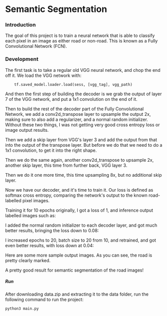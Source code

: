 # Semantic Segmentation
### Introduction
The goal of this project is to train a neural network that is able to classify each pixel in an image as either road or non-road. This is known as a Fully Convolutional Network (FCN).

### Development
The first task is to take a regular old VGG neural network, and chop the end off it. We load the VGG network with:

```
    tf.saved_model.loader.load(sess, [vgg_tag], vgg_path)
```

And then the first step of building the decoder is we grab the output of layer 7 of the VGG network, and put a 1x1 convolution on the end of it.

Then to build the rest of the decoder part of the Fully Convolutional Network, we add a conv2d_transpose layer to upsample the output 2x, making sure to also add a regularizer, and a normal random initializer. Without these two things, I was not getting very good cross entropy loss or image output results.

Then we add a skip layer from VGG's layer 3 and add the output from that into the output of the transpose layer. But before we do that we need to do a 1x1 convolution, to get it into the right shape.

Then we do the same again, another conv2d_transpose to upsample 2x, another skip layer, this time from further back, VGG layer 3.

Then we do it one more time, this time upsampling 8x, but no additional skip layer.

Now we have our decoder, and it's time to train it. Our loss is defined as softmax cross entropy, comparing the network's output to the known road-labelled pixel images.

Training it for 10 epochs originally, I got a loss of 1, and inference output labelled images such as:

[](1.png)

I added the normal random initializer to each decoder layer, and got much better results, bringing the loss down to 0.08:

[](2.png)

I increased epochs to 20, batch size to 20 from 10, and retrained, and got even better results, with loss down at 0.04:

[](3.png)

Here are some more sample output images. As you can see, the road is pretty clearly marked.

[](4.png)
[](5.png)
[](6.png)
[](7.png)

A pretty good result for semantic segmentation of the road images!

##### Run
After downloading data.zip and extracting it to the data folder, run the following command to run the project:
```
python3 main.py
```


